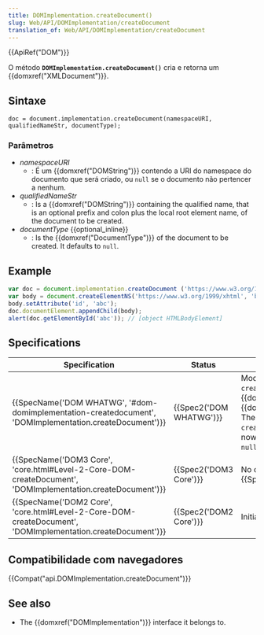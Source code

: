 ```yaml
---
title: DOMImplementation.createDocument()
slug: Web/API/DOMImplementation/createDocument
translation_of: Web/API/DOMImplementation/createDocument
---
```

{{ApiRef("DOM")}}

O método **`DOMImplementation.createDocument()`** cria e retorna um {{domxref("XMLDocument")}}.

## Sintaxe

```
doc = document.implementation.createDocument(namespaceURI, qualifiedNameStr, documentType);
```

### Parâmetros

- _namespaceURI_
  - : É um {{domxref("DOMString")}} contendo a URI do namespace do documento que será criado, ou `null` se o documento não pertencer a nenhum.
- _qualifiedNameStr_
  - : Is a {{domxref("DOMString")}} containing the qualified name, that is an optional prefix and colon plus the local root element name, of the document to be created.
- _documentType_ {{optional_inline}}
  - : Is the {{domxref("DocumentType")}} of the document to be created. It defaults to `null`.

## Example

```js
var doc = document.implementation.createDocument ('https://www.w3.org/1999/xhtml', 'html', null);
var body = document.createElementNS('https://www.w3.org/1999/xhtml', 'body');
body.setAttribute('id', 'abc');
doc.documentElement.appendChild(body);
alert(doc.getElementById('abc')); // [object HTMLBodyElement]
```

## Specifications

| Specification                                                                                                                                | Status                           | Comment                                                                                                                                                                                                                   |
| -------------------------------------------------------------------------------------------------------------------------------------------- | -------------------------------- | ------------------------------------------------------------------------------------------------------------------------------------------------------------------------------------------------------------------------- |
| {{SpecName('DOM WHATWG', '#dom-domimplementation-createdocument', 'DOMImplementation.createDocument')}}     | {{Spec2('DOM WHATWG')}} | Modified the return type of `createDocument()` from {{domxref("Document")}} to {{domxref("XMLDocument")}}. The third argument of `createDocument()`, _doctype_, is now optional and default to `null`. |
| {{SpecName('DOM3 Core', 'core.html#Level-2-Core-DOM-createDocument', 'DOMImplementation.createDocument')}} | {{Spec2('DOM3 Core')}}     | No change from {{SpecName("DOM2 Core")}}                                                                                                                                                                           |
| {{SpecName('DOM2 Core', 'core.html#Level-2-Core-DOM-createDocument', 'DOMImplementation.createDocument')}} | {{Spec2('DOM2 Core')}}     | Initial definition.                                                                                                                                                                                                       |

## Compatibilidade com navegadores

{{Compat("api.DOMImplementation.createDocument")}}

## See also

- The {{domxref("DOMImplementation")}} interface it belongs to.
